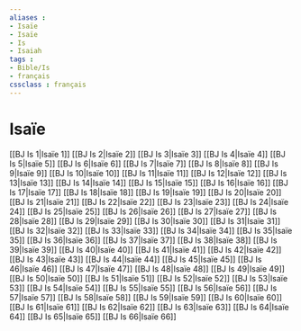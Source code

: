 ```yaml
---
aliases : 
- Isaïe
- Isaïe
- Is
- Isaiah
tags : 
- Bible/Is
- français
cssclass : français
---
```


# Isaïe

[[BJ Is 1|Isaïe 1]]
[[BJ Is 2|Isaïe 2]]
[[BJ Is 3|Isaïe 3]]
[[BJ Is 4|Isaïe 4]]
[[BJ Is 5|Isaïe 5]]
[[BJ Is 6|Isaïe 6]]
[[BJ Is 7|Isaïe 7]]
[[BJ Is 8|Isaïe 8]]
[[BJ Is 9|Isaïe 9]]
[[BJ Is 10|Isaïe 10]]
[[BJ Is 11|Isaïe 11]]
[[BJ Is 12|Isaïe 12]]
[[BJ Is 13|Isaïe 13]]
[[BJ Is 14|Isaïe 14]]
[[BJ Is 15|Isaïe 15]]
[[BJ Is 16|Isaïe 16]]
[[BJ Is 17|Isaïe 17]]
[[BJ Is 18|Isaïe 18]]
[[BJ Is 19|Isaïe 19]]
[[BJ Is 20|Isaïe 20]]
[[BJ Is 21|Isaïe 21]]
[[BJ Is 22|Isaïe 22]]
[[BJ Is 23|Isaïe 23]]
[[BJ Is 24|Isaïe 24]]
[[BJ Is 25|Isaïe 25]]
[[BJ Is 26|Isaïe 26]]
[[BJ Is 27|Isaïe 27]]
[[BJ Is 28|Isaïe 28]]
[[BJ Is 29|Isaïe 29]]
[[BJ Is 30|Isaïe 30]]
[[BJ Is 31|Isaïe 31]]
[[BJ Is 32|Isaïe 32]]
[[BJ Is 33|Isaïe 33]]
[[BJ Is 34|Isaïe 34]]
[[BJ Is 35|Isaïe 35]]
[[BJ Is 36|Isaïe 36]]
[[BJ Is 37|Isaïe 37]]
[[BJ Is 38|Isaïe 38]]
[[BJ Is 39|Isaïe 39]]
[[BJ Is 40|Isaïe 40]]
[[BJ Is 41|Isaïe 41]]
[[BJ Is 42|Isaïe 42]]
[[BJ Is 43|Isaïe 43]]
[[BJ Is 44|Isaïe 44]]
[[BJ Is 45|Isaïe 45]]
[[BJ Is 46|Isaïe 46]]
[[BJ Is 47|Isaïe 47]]
[[BJ Is 48|Isaïe 48]]
[[BJ Is 49|Isaïe 49]]
[[BJ Is 50|Isaïe 50]]
[[BJ Is 51|Isaïe 51]]
[[BJ Is 52|Isaïe 52]]
[[BJ Is 53|Isaïe 53]]
[[BJ Is 54|Isaïe 54]]
[[BJ Is 55|Isaïe 55]]
[[BJ Is 56|Isaïe 56]]
[[BJ Is 57|Isaïe 57]]
[[BJ Is 58|Isaïe 58]]
[[BJ Is 59|Isaïe 59]]
[[BJ Is 60|Isaïe 60]]
[[BJ Is 61|Isaïe 61]]
[[BJ Is 62|Isaïe 62]]
[[BJ Is 63|Isaïe 63]]
[[BJ Is 64|Isaïe 64]]
[[BJ Is 65|Isaïe 65]]
[[BJ Is 66|Isaïe 66]]
